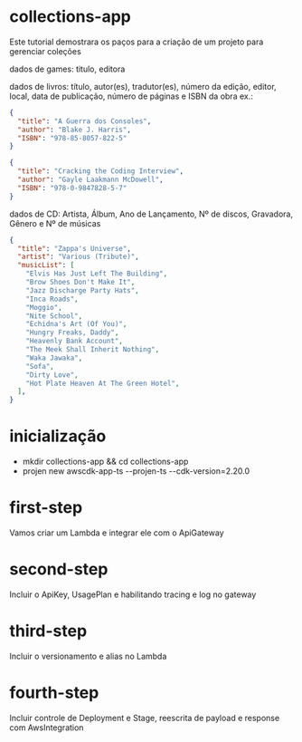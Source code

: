 # collections-app

Este tutorial demostrara os paços para a criação de um projeto para gerenciar coleções

dados de games: titulo, editora 

dados de livros: título, autor(es), tradutor(es), número da edição, editor, local, data de publicação, número de páginas e ISBN da obra ex.:
```json
{
  "title": "A Guerra dos Consoles",
  "author": "Blake J. Harris",
  "ISBN": "978-85-8057-822-5"
}
```
```json
{
  "title": "Cracking the Coding Interview",
  "author": "Gayle Laakmann McDowell",
  "ISBN": "978-0-9847828-5-7"
}
```

dados de CD: Artista, Álbum, Ano de Lançamento, Nº de discos, Gravadora, Gênero e Nº de músicas
```json
{
  "title": "Zappa's Universe",
  "artist": "Various (Tribute)",
  "musicList": [
    "Elvis Has Just Left The Building",
    "Brow Shoes Don't Make It",
    "Jazz Discharge Party Hats",
    "Inca Roads",
    "Moggio",
    "Nite School",
    "Echidna's Art (Of You)",
    "Hungry Freaks, Daddy",
    "Heavenly Bank Account",
    "The Meek Shall Inherit Nothing",
    "Waka Jawaka",
    "Sofa",
    "Dirty Love",
    "Hot Plate Heaven At The Green Hotel",
  ],
}
```

# inicialização
* mkdir collections-app && cd collections-app
* projen new awscdk-app-ts --projen-ts --cdk-version=2.20.0

# first-step
Vamos criar um Lambda e integrar ele com o ApiGateway

# second-step
Incluir o ApiKey, UsagePlan e habilitando tracing e log no gateway

# third-step
Incluir o versionamento e alias no Lambda

# fourth-step
Incluir controle de Deployment e Stage, reescrita de payload e response com AwsIntegration